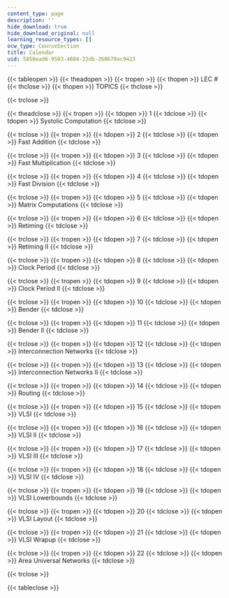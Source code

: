 ```yaml
---
content_type: page
description: ''
hide_download: true
hide_download_original: null
learning_resource_types: []
ocw_type: CourseSection
title: Calendar
uid: 5850ead6-9503-4604-22db-260670ac9423
---
```


{{< tableopen >}}
{{< theadopen >}}
{{< tropen >}}
{{< thopen >}}
LEC #
{{< thclose >}}
{{< thopen >}}
TOPICS
{{< thclose >}}

{{< trclose >}}

{{< theadclose >}}
{{< tropen >}}
{{< tdopen >}}
1
{{< tdclose >}}
{{< tdopen >}}
Systolic Computation
{{< tdclose >}}

{{< trclose >}}
{{< tropen >}}
{{< tdopen >}}
2
{{< tdclose >}}
{{< tdopen >}}
Fast Addition
{{< tdclose >}}

{{< trclose >}}
{{< tropen >}}
{{< tdopen >}}
3
{{< tdclose >}}
{{< tdopen >}}
Fast Multiplication
{{< tdclose >}}

{{< trclose >}}
{{< tropen >}}
{{< tdopen >}}
4
{{< tdclose >}}
{{< tdopen >}}
Fast Division
{{< tdclose >}}

{{< trclose >}}
{{< tropen >}}
{{< tdopen >}}
5
{{< tdclose >}}
{{< tdopen >}}
Matrix Computations
{{< tdclose >}}

{{< trclose >}}
{{< tropen >}}
{{< tdopen >}}
6
{{< tdclose >}}
{{< tdopen >}}
Retiming
{{< tdclose >}}

{{< trclose >}}
{{< tropen >}}
{{< tdopen >}}
7
{{< tdclose >}}
{{< tdopen >}}
Retiming II
{{< tdclose >}}

{{< trclose >}}
{{< tropen >}}
{{< tdopen >}}
8
{{< tdclose >}}
{{< tdopen >}}
Clock Period
{{< tdclose >}}

{{< trclose >}}
{{< tropen >}}
{{< tdopen >}}
9
{{< tdclose >}}
{{< tdopen >}}
Clock Period II
{{< tdclose >}}

{{< trclose >}}
{{< tropen >}}
{{< tdopen >}}
10
{{< tdclose >}}
{{< tdopen >}}
Bender
{{< tdclose >}}

{{< trclose >}}
{{< tropen >}}
{{< tdopen >}}
11
{{< tdclose >}}
{{< tdopen >}}
Bender II
{{< tdclose >}}

{{< trclose >}}
{{< tropen >}}
{{< tdopen >}}
12
{{< tdclose >}}
{{< tdopen >}}
Interconnection Networks
{{< tdclose >}}

{{< trclose >}}
{{< tropen >}}
{{< tdopen >}}
13
{{< tdclose >}}
{{< tdopen >}}
Interconnection Networks II
{{< tdclose >}}

{{< trclose >}}
{{< tropen >}}
{{< tdopen >}}
14
{{< tdclose >}}
{{< tdopen >}}
Routing
{{< tdclose >}}

{{< trclose >}}
{{< tropen >}}
{{< tdopen >}}
15
{{< tdclose >}}
{{< tdopen >}}
VLSI
{{< tdclose >}}

{{< trclose >}}
{{< tropen >}}
{{< tdopen >}}
16
{{< tdclose >}}
{{< tdopen >}}
VLSI II
{{< tdclose >}}

{{< trclose >}}
{{< tropen >}}
{{< tdopen >}}
17
{{< tdclose >}}
{{< tdopen >}}
VLSI III
{{< tdclose >}}

{{< trclose >}}
{{< tropen >}}
{{< tdopen >}}
18
{{< tdclose >}}
{{< tdopen >}}
VLSI IV
{{< tdclose >}}

{{< trclose >}}
{{< tropen >}}
{{< tdopen >}}
19
{{< tdclose >}}
{{< tdopen >}}
VLSI Lowerbounds
{{< tdclose >}}

{{< trclose >}}
{{< tropen >}}
{{< tdopen >}}
20
{{< tdclose >}}
{{< tdopen >}}
VLSI Layout
{{< tdclose >}}

{{< trclose >}}
{{< tropen >}}
{{< tdopen >}}
21
{{< tdclose >}}
{{< tdopen >}}
VLSI Wrapup
{{< tdclose >}}

{{< trclose >}}
{{< tropen >}}
{{< tdopen >}}
22
{{< tdclose >}}
{{< tdopen >}}
Area Universal Networks
{{< tdclose >}}

{{< trclose >}}

{{< tableclose >}}
